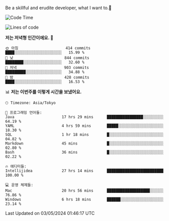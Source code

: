 Be a skillful and erudite developer, what I want to.👶

<!--START_SECTION:waka-->
![Code Time](http://img.shields.io/badge/Code%20Time-764%20hrs%2021%20mins-blue)

![Lines of code](https://img.shields.io/badge/%EC%A0%80%EB%8A%94%20%EC%97%AC%ED%83%9C%EA%B9%8C%EC%A7%80%20-1.7%20million%20%EC%A4%84%EC%9D%98%20%EC%BD%94%EB%93%9C%EB%A5%BC%20%EC%9E%91%EC%84%B1%ED%96%88%EC%96%B4%EC%9A%94.-blue)

**저는 저녁형 인간이에요. 🦉** 

```text
🌞 아침                     414 commits         ████░░░░░░░░░░░░░░░░░░░░░   15.99 % 
🌆 낮　                     844 commits         ████████░░░░░░░░░░░░░░░░░   32.60 % 
🌃 저녁                     903 commits         █████████░░░░░░░░░░░░░░░░   34.88 % 
🌙 밤　                     428 commits         ████░░░░░░░░░░░░░░░░░░░░░   16.53 % 
```


📊 **저는 이번주를 이렇게 시간을 보냈어요.** 

```text
🕑︎ Timezone: Asia/Tokyo

💬 프로그래밍 언어들: 
Java                     17 hrs 29 mins      ████████████████░░░░░░░░░   64.19 % 
YAML                     4 hrs 59 mins       █████░░░░░░░░░░░░░░░░░░░░   18.30 % 
SQL                      1 hr 18 mins        █░░░░░░░░░░░░░░░░░░░░░░░░   04.82 % 
Markdown                 45 mins             █░░░░░░░░░░░░░░░░░░░░░░░░   02.80 % 
Bash                     36 mins             █░░░░░░░░░░░░░░░░░░░░░░░░   02.22 % 

🔥 에디터들: 
Intellijidea             27 hrs 14 mins      █████████████████████████   100.00 % 

💻 운영 체제들: 
Mac                      20 hrs 56 mins      ███████████████████░░░░░░   76.86 % 
Windows                  6 hrs 18 mins       ██████░░░░░░░░░░░░░░░░░░░   23.14 % 
```


 Last Updated on 03/05/2024 01:46:17 UTC
<!--END_SECTION:waka-->
